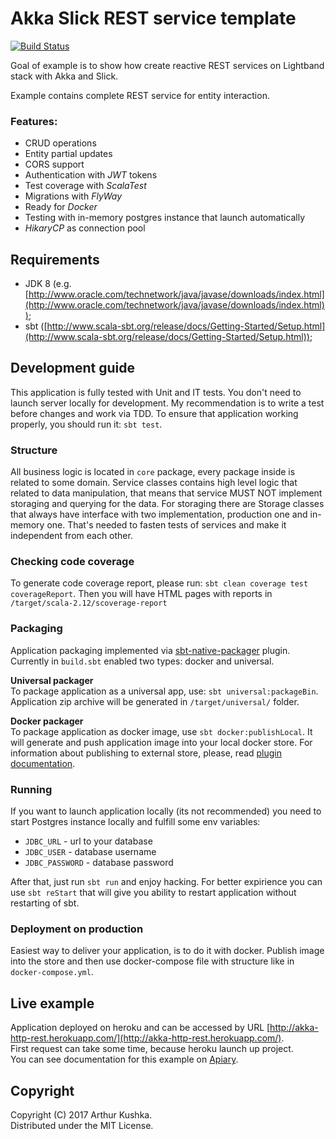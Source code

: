 Akka Slick REST service template
=========================

[![Build Status](https://travis-ci.org/ArchDev/akka-http-rest.svg?branch=master)](https://travis-ci.org/ArchDev/akka-http-rest)

Goal of example is to show how create reactive REST services on Lightband stack with Akka and Slick.

Example contains complete REST service for entity interaction.

### Features:
* CRUD operations
* Entity partial updates
* CORS support
* Authentication with *JWT* tokens
* Test coverage with *ScalaTest*
* Migrations with *FlyWay*
* Ready for *Docker*
* Testing with in-memory postgres instance that launch automatically
* *HikaryCP* as connection pool

## Requirements
* JDK 8 (e.g. [http://www.oracle.com/technetwork/java/javase/downloads/index.html](http://www.oracle.com/technetwork/java/javase/downloads/index.html));
* sbt ([http://www.scala-sbt.org/release/docs/Getting-Started/Setup.html](http://www.scala-sbt.org/release/docs/Getting-Started/Setup.html));

## Development guide
This application is fully tested with Unit and IT tests.
You don't need to launch server locally for development.
My recommendation is to write a test before changes and work via TDD.
To ensure that application working properly, you should run it: `sbt test`.

### Structure
All business logic is located in `core` package, every package inside is related to some domain.
Service classes contains high level logic that related to data manipulation,
that means that service MUST NOT implement storaging and querying for the data.
For storaging there are Storage classes that always have interface with two implementation, production one and
in-memory one. That's needed to fasten tests of services and make it independent from each other.

### Checking code coverage
To generate code coverage report, please run: `sbt clean coverage test coverageReport`.
Then you will have HTML pages with reports in `/target/scala-2.12/scoverage-report`

### Packaging
Application packaging implemented via [sbt-native-packager](https://github.com/sbt/sbt-native-packager) plugin.
Currently in `build.sbt` enabled two types: docker and universal.

**Universal packager**  
To package application as a universal app, use: `sbt universal:packageBin`.
Application zip archive will be generated in `/target/universal/` folder.

**Docker packager**   
To package application as docker image, use `sbt docker:publishLocal`.
It will generate and push application image into your local docker store.
For information about publishing to external store, please, read [plugin documentation](http://www.scala-sbt.org/sbt-native-packager/formats/docker.html).

### Running
If you want to launch application locally (its not recommended) you need to start Postgres instance locally and fulfill
some env variables:
 - `JDBC_URL` - url to your database
 - `JDBC_USER` - database username
 - `JDBC_PASSWORD` - database password
 
After that, just run `sbt run` and enjoy hacking. For better expirience you can use `sbt reStart` that will give you ability to
restart application without restarting of sbt.

### Deployment on production
Easiest way to deliver your application, is to do it with docker. Publish image into the store and then use
docker-compose file with structure like in `docker-compose.yml`.

## Live example
Application deployed on heroku and can be accessed by URL [http://akka-http-rest.herokuapp.com/](http://akka-http-rest.herokuapp.com/).   
First request can take some time, because heroku launch up project.  
You can see documentation for this example on [Apiary](http://docs.akkahttprest.apiary.io).

## Copyright
Copyright (C) 2017 Arthur Kushka.  
Distributed under the MIT License.
